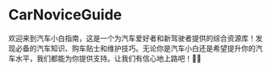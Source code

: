 # CarNoviceGuide
欢迎来到汽车小白指南，这是一个为汽车爱好者和新驾驶者提供的综合资源库！发现必备的汽车知识、购车贴士和维护技巧。无论你是汽车小白还是希望提升你的汽车水平，我们都能为你提供支持。让我们有信心地上路吧！🚗💨

